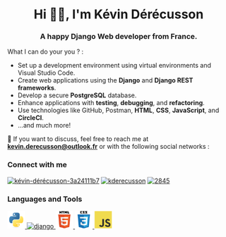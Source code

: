 <h1 align="center">Hi 👋🏻, I'm Kévin Dérécusson</h1>
<h3 align="center">A happy Django Web developer from France.</h3>

What I can do your you ? :

- Set up a development environment using virtual environments and Visual Studio Code.
- Create web applications using the **Django** and **Django REST frameworks**.
- Develop a secure **PostgreSQL** database.
- Enhance applications with **testing**, **debugging**, and **refactoring**.
- Use technologies like GitHub, Postman, **HTML**, **CSS**, **JavaScript**, and **CircleCI**.
- ...and much more!

💬 If you want to discuss, feel free to reach me at **kevin.derecusson@outlook.fr** or with the following social networks :

<h3 align="left">Connect with me</h3>
<p align="left">
<a href="https://linkedin.com/in/kévin-dérécusson-3a24111b7" target="blank"><img align="center" src="https://raw.githubusercontent.com/rahuldkjain/github-profile-readme-generator/master/src/images/icons/Social/linked-in-alt.svg" alt="kévin-dérécusson-3a24111b7" height="30" width="40" /></a>
<a href="https://twitter.com/kderecusson" target="blank"><img align="center" src="https://raw.githubusercontent.com/rahuldkjain/github-profile-readme-generator/master/src/images/icons/Social/twitter.svg" alt="kderecusson" height="30" width="40" /></a>
<a href="https://discord.com/invite/#2845" target="blank"><img align="center" src="https://raw.githubusercontent.com/rahuldkjain/github-profile-readme-generator/master/src/images/icons/Social/discord.svg" alt="2845" height="30" width="40" /></a>
</p>

<h3 align="left">Languages and Tools</h3>
<p align="left"> 
<a href="https://www.python.org" target="_blank" rel="noreferrer"> <img src="https://raw.githubusercontent.com/devicons/devicon/master/icons/python/python-original.svg" alt="python" width="40" height="40"/> </a> 
<a href="https://www.djangoproject.com/" target="_blank" rel="noreferrer"> <img src="https://cdn.worldvectorlogo.com/logos/django.svg" alt="django" width="40" height="40"/> </a> 
<a href="https://developer.mozilla.org/en-US/docs/Web/HTML" target="_blank" rel="noreferrer"> <img src="https://raw.githubusercontent.com/devicons/devicon/master/icons/html5/html5-original-wordmark.svg" alt="html5" width="40" height="40"/> </a>
<a href="https://developer.mozilla.org/en-US/docs/Web/CSS" target="_blank" rel="noreferrer"> <img src="https://raw.githubusercontent.com/devicons/devicon/master/icons/css3/css3-original-wordmark.svg" alt="css3" width="40" height="40"/> </a>
<a href="https://developer.mozilla.org/en-US/docs/Web/JavaScript" target="_blank" rel="noreferrer"> <img src="https://raw.githubusercontent.com/devicons/devicon/master/icons/javascript/javascript-original.svg" alt="javascript" width="40" height="40"/> </a> 
</p>
